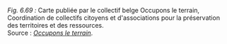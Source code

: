 *Fig. 6.69 :* Carte publiée par le collectif belge Occupons le terrain, Coordination de collectifs citoyens et d'associations pour la préservation des territoires et des ressources.  
Source : [*Occupons le terrain*](http://occuponsleterrain.be/).